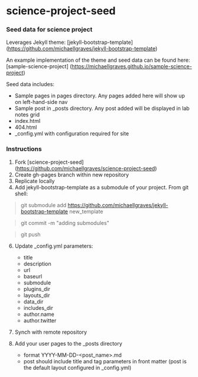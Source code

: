 # science-project-seed

### Seed data for science project

Leverages Jekyll theme: 
[jekyll-bootstrap-template] (https://github.com/michaellgraves/jekyll-bootstrap-template)

An example implementation of the theme and seed data can be found here: [sample-science-project] (https://michaellgraves.github.io/sample-science-project)

Seed data includes:
* Sample pages in pages directory. Any pages added here will show up on left-hand-side nav 
* Sample post in _posts directory. Any post added will be displayed in lab notes grid
* index.html
* 404.html
* _config.yml with configuration required for site

### Instructions
1. Fork [science-project-seed] (https://github.com/michaellgraves/science-project-seed)
2. Create gh-pages branch within new repository
3. Replicate locally
4. Add jekyll-bootstrap-template as a submodule of your project. From git shell:

>git submodule add https://github.com/michaellgraves/jekyll-bootstrap-template new_template

>git commit -m "adding submodules"

>git push


6. Update _config.yml parameters:
	* title
	* description
	* url
	* baseurl
	* submodule
	* plugins_dir 
	* layouts_dir
	* data_dir
	* includes_dir
	* author.name
	* author.twitter

7. Synch with remote repository
8. Add your user pages to the _posts directory
	* format YYYY-MM-DD-<post_name>.md
	* post should include title and tag parameters in front matter (post is the default layout configured in _config.yml)

